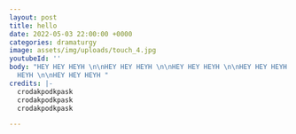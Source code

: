 ```yaml
---
layout: post
title: hello
date: 2022-05-03 22:00:00 +0000
categories: dramaturgy
image: assets/img/uploads/touch_4.jpg
youtubeId: ''
body: "HEY HEY HEYH \n\nHEY HEY HEYH \n\nHEY HEY HEYH \n\nHEY HEY HEYH \n\nHEY HEY
  HEYH \n\nHEY HEY HEYH "
credits: |-
  crodakpodkpask
  crodakpodkpask
  crodakpodkpask

---
```

